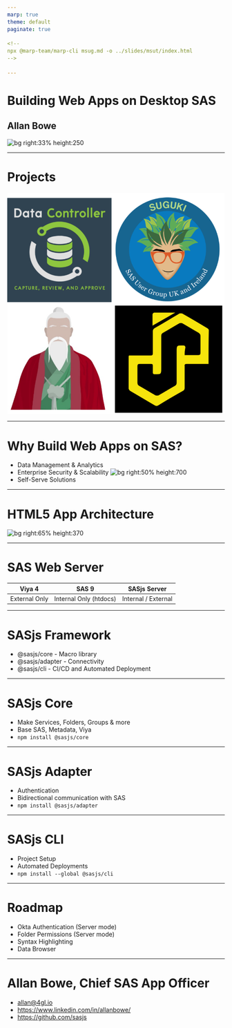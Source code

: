 ```yaml
---
marp: true
theme: default
paginate: true

<!--
npx @marp-team/marp-cli msug.md -o ../slides/msut/index.html
-->

---
```

<!-- header: ![h:5em](../img/msug.png)-->

# Building Web Apps on Desktop SAS
## Allan Bowe

![bg right:33% height:250](https://datacontroller.io/wp-content/uploads/2020/10/abow.png)

---

# Projects

![bg right:55% height:670](../diagrams/contributions.svg)

---
# Why Build Web Apps on SAS?

- Data Management & Analytics
- Enterprise Security & Scalability
![bg right:50% height:700](https://algorithmia.com/blog/wp-content/uploads/2019/10/Jira_workflow_animation.gif)
- Self-Serve Solutions


---


# HTML5 App Architecture

![bg right:65% height:370 ](https://sasjs.io/img/architecture.png)

---


# SAS Web Server

|Viya 4 | SAS 9 | SASjs Server|
|---|---|---|
|External Only| Internal Only (htdocs)| Internal / External|


---
# SASjs Framework

- @sasjs/core - Macro library
- @sasjs/adapter - Connectivity
- @sasjs/cli - CI/CD and Automated Deployment

---
# SASjs Core

- Make Services, Folders, Groups & more
- Base SAS, Metadata, Viya
- `npm install @sasjs/core`

<!-- TRANSCRIPT
Over 100 utility macros to accelerate app development at the backend, whether that's standalone SAS, SAS 9 or Viya.
It can be installed locally in a GIT project and version locked with NPM, included directly from the git repo in a SAS session, or deployed in a more traditional way using SASAUTOs.
-->

---
# SASjs Adapter

- Authentication
- Bidirectional communication with SAS
- `npm install @sasjs/adapter`

<!-- TRANSCRIPT
The adapter handles SAS Logon authentication and all the back and forth between the frontend app and the backend SAS server.  It can be installed locally in an NPM project, or directly in any web app with a script tag.
-->

---
# SASjs CLI

- Project Setup
- Automated Deployments
- `npm install --global @sasjs/cli`

<!-- TRANSCRIPT
The CLI provides an opinionated project setup and a set of easy to use commands for handling common deployment tasks. It needs to be installed globally in order to be available in your preferred shell window.
-->


---
# Roadmap

- Okta Authentication (Server mode)
- Folder Permissions (Server mode)
- Syntax Highlighting
- Data Browser

---
<!-- header: ![h:6em](https://sasjs.io/img/js-logo700x389.png)-->

# Allan Bowe, Chief SAS App Officer

- allan@4gl.io
- https://www.linkedin.com/in/allanbowe/
- https://github.com/sasjs

